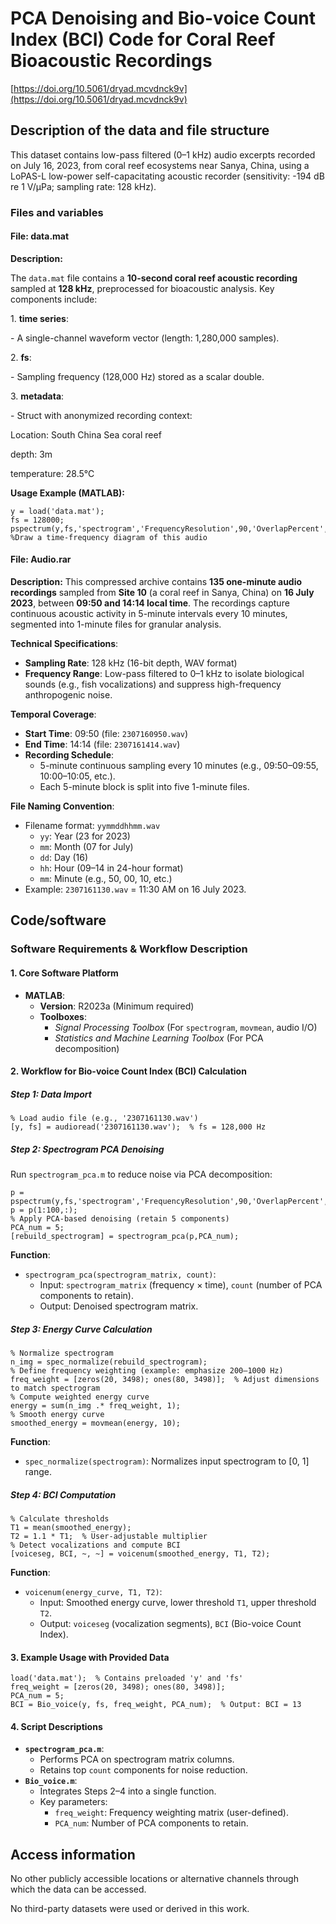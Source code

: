 # PCA Denoising and Bio-voice Count Index (BCI) Code for Coral Reef Bioacoustic Recordings

[https://doi.org/10.5061/dryad.mcvdnck9v](https://doi.org/10.5061/dryad.mcvdnck9v)

## Description of the data and file structure

This dataset contains low-pass filtered (0–1 kHz) audio excerpts recorded on July 16, 2023, from coral reef ecosystems near Sanya, China, using a LoPAS-L low-power self-capacitating acoustic recorder (sensitivity: -194 dB re 1 V/μPa; sampling rate: 128 kHz).

### Files and variables

#### File: data.mat

**Description:** 

The `data.mat` file contains a **10-second coral reef acoustic recording** sampled at **128 kHz**, preprocessed for bioacoustic analysis. Key components include:

1\. **time series**:

\- A single-channel waveform vector (length: 1,280,000 samples).

2\. **fs**:

\- Sampling frequency (128,000 Hz) stored as a scalar double.

3\. **metadata**:

\- Struct with anonymized recording context:

Location: South China Sea coral reef

depth: 3m

temperature: 28.5℃

**Usage Example (MATLAB):**

```
y = load('data.mat');
fs = 128000;
pspectrum(y,fs,'spectrogram','FrequencyResolution',90,'OverlapPercent',90,'MinTHreshold',-150); %Draw a time-frequency diagram of this audio
```

#### File: Audio.rar

**Description:** This compressed archive contains **135 one-minute audio recordings** sampled from **Site 10** (a coral reef  in Sanya, China) on **16 July 2023**, between **09:50 and 14:14 local time**. The recordings capture continuous acoustic activity in 5-minute intervals every 10 minutes, segmented into 1-minute files for granular analysis.

**Technical Specifications**:

* **Sampling Rate**: 128 kHz (16-bit depth, WAV format)
* **Frequency Range**: Low-pass filtered to 0–1 kHz to isolate biological sounds (e.g., fish vocalizations) and suppress high-frequency anthropogenic noise.

**Temporal Coverage**:

* **Start Time**: 09:50 (file: `2307160950.wav`)
* **End Time**: 14:14 (file: `2307161414.wav`)
* **Recording Schedule**:
  * 5-minute continuous sampling every 10 minutes (e.g., 09:50–09:55, 10:00–10:05, etc.).
  * Each 5-minute block is split into five 1-minute files.

**File Naming Convention**:

* Filename format: `yymmddhhmm.wav`
  * `yy`: Year (23 for 2023)
  * `mm`: Month (07 for July)
  * `dd`: Day (16)
  * `hh`: Hour (09–14 in 24-hour format)
  * `mm`: Minute (e.g., 50, 00, 10, etc.)
* Example: `2307161130.wav` = 11:30 AM on 16 July 2023.

## Code/software

### **Software Requirements & Workflow Description**

#### **1. Core Software Platform**

* **MATLAB**:
  * **Version**: R2023a (Minimum required)
  * **Toolboxes**:
    * *Signal Processing Toolbox* (For `spectrogram`, `movmean`, audio I/O)
    * *Statistics and Machine Learning Toolbox* (For PCA decomposition)

#### **2. Workflow for Bio-voice Count Index (BCI) Calculation**

##### **Step 1: Data Import**

```
% Load audio file (e.g., '2307161130.wav') 
[y, fs] = audioread('2307161130.wav');  % fs = 128,000 Hz
```

##### **Step 2: Spectrogram PCA Denoising**

Run `spectrogram_pca.m` to reduce noise via PCA decomposition:

```
p = pspectrum(y,fs,'spectrogram','FrequencyResolution',90,'OverlapPercent',90,'MinTHreshold',-150);  
p = p(1:100,:);
% Apply PCA-based denoising (retain 5 components) 
PCA_num = 5; 
[rebuild_spectrogram] = spectrogram_pca(p,PCA_num);
```

**Function**:

* `spectrogram_pca(spectrogram_matrix, count)`:
  * Input: `spectrogram_matrix` (frequency × time), `count` (number of PCA components to retain).
  * Output: Denoised spectrogram matrix.

##### **Step 3: Energy Curve Calculation**

```
% Normalize spectrogram  
n_img = spec_normalize(rebuild_spectrogram);  
% Define frequency weighting (example: emphasize 200–1000 Hz)  
freq_weight = [zeros(20, 3498); ones(80, 3498)];  % Adjust dimensions to match spectrogram  
% Compute weighted energy curve  
energy = sum(n_img .* freq_weight, 1);  
% Smooth energy curve
smoothed_energy = movmean(energy, 10);  
```

**Function**:

* `spec_normalize(spectrogram)`: Normalizes input spectrogram to [0, 1] range.

##### **Step 4: BCI Computation**

```
% Calculate thresholds  
T1 = mean(smoothed_energy); 
T2 = 1.1 * T1;  % User-adjustable multiplier  
% Detect vocalizations and compute BCI 
[voiceseg, BCI, ~, ~] = voicenum(smoothed_energy, T1, T2); 
```

**Function**:

* `voicenum(energy_curve, T1, T2)`:
  * Input: Smoothed energy curve, lower threshold `T1`, upper threshold `T2`.
  * Output: `voiceseg` (vocalization segments), `BCI` (Bio-voice Count Index).

#### **3. Example Usage with Provided Data**

```
load('data.mat');  % Contains preloaded 'y' and 'fs'  
freq_weight = [zeros(20, 3498); ones(80, 3498)];  
PCA_num = 5;  
BCI = Bio_voice(y, fs, freq_weight, PCA_num);  % Output: BCI = 13  
```

#### **4. Script Descriptions**

* **`spectrogram_pca.m`**:
  * Performs PCA on spectrogram matrix columns.
  * Retains top `count` components for noise reduction.
* **`Bio_voice.m`**:
  * Integrates Steps 2–4 into a single function.
  * Key parameters:
    * `freq_weight`: Frequency weighting matrix (user-defined).
    * `PCA_num`: Number of PCA components to retain.

## Access information

No other publicly accessible locations or alternative channels through which the data can be accessed.

No third-party datasets were used or derived in this work.
